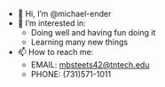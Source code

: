 - 👋 Hi, I’m @michael-ender
- 👀 I’m interested in:
  - Doing well and having fun doing it
  - Learning many new things
- 📫 How to reach me:
  - EMAIL: mbsteets42@tntech.edu
  - PHONE: (731)571-1011

<!---
michael-ender/michael-ender is a ✨ special ✨ repository because its `README.md` (this file) appears on your GitHub profile.
You can click the Preview link to take a look at your changes.
--->
